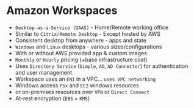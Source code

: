 # Amazon Workspaces

- `Desktop-as-a-Service (DAAS)` - Home/Remote working office
- Similar to `Citrix/Remote Desktop` - Except hosted by AWS
- Consistent desktop from anywhere - apps and state
- `Windows` and `Linux` desktops - various sizes/configurations
- With or without AWS provided app & custom images
- `Monthly` or `Hourly` pricing (+base infrastructure cost)
- Uses `Directory Service` (`Simple`, `AD`, `AD Connector`) for authentication and user management.
- Workspace uses an `ENI` in a VPC... `uses VPC networking`
- Windows access `FSx` and `EC2` windows resources
- or on-premises resources over `VPN` or `Direct Connect`
- At-rest encryption (`EBS` + `KMS`)